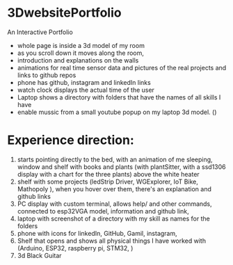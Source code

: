 # 3DwebsitePortfolio
An Interactive Portfolio


- whole page is inside a 3d model of my room
- as you scroll down it moves along the room, 
- introduction and explanations on the walls
- animations for real time sensor data and pictures of the real projects and links to github repos
- phone has github, instagram and linkedIn links
- watch clock displays the actual time of the user
- Laptop shows a directory with folders that have the names of all skills I have
- enable mussic from a small youtube popup on my laptop 3d model. ()


# Experience direction:
1. starts pointing directly to the bed, with an animation of me sleeping, window and shelf with books and plants (with plantSitter, with a ssd1306 display with a chart for the three plants) above the white heater
2. shelf with some projects (ledStrip Driver, WGExplorer, IoT Bike, Mathopoly ), when you hover over them, there's an explanation and github links
3. PC display with custom terminal, allows help/ and other commands,  connected to esp32VGA model, information and github link, 
4. laptop with screenshot of a directory with my skill as names for the folders
5. phone with icons for linkedIn, GitHub, Gamil, instagram, 
6. Shelf that opens and shows all physical things I have worked with (Arduino, ESP32, raspberry pi, STM32, )
7. 3d Black Guitar 
